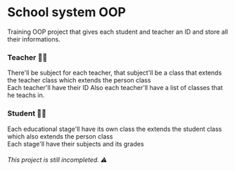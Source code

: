 # School system OOP
Training OOP project that gives each student and teacher an ID and store all their informations.  

### Teacher 👨‍🏫
There'll be subject for each teacher, that subject'll be a class that extends the teacher class which extends the person class  
Each teacher'll have their ID
Also each teacher'll have a list of classes that he teachs in.

### Student 👨‍🎓
Each educational stage'll have its own class the extends the student class which also extends the person class  
Each stage'll have their subjects and its grades

###### This project is still incompleted. ⚠️
